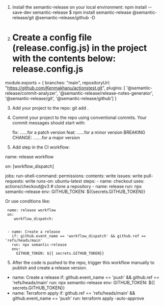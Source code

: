 1. Install the semantic-release on your local environment:
    npm install --save-dev semantic-release
    $ npm install semantic-release @semantic-release/git @semantic-release/github -D
2. Create a config file (release.config.js) in the project with the contents below:
     release.config.js
    ====================

module.exports = {
   branches: "main",
   repositoryUrl: "https://github.com/Kenmakhanu/actionstest.git",
   plugins: [
     '@semantic-release/commit-analyzer',
     '@semantic-release/release-notes-generator',
     '@semantic-release/git',
     '@semantic-release/github']
}

3. Add your project to the repo:
       git add .

4. Commit your project to the repo using conventional commits. Your commit messages should start with:

    fix:                  ......for a patch version
    feat:                  ......for a minor version
    BREAKING CHANGE:      .......for a major version

4. Add step in the CI workflow:

name: release workflow

on: [workflow_dispatch]

jobs:
  run-shell-command:
    permissions:
      contents: write
      issues: write
      pull-requests: write
    runs-on: ubuntu-latest
    steps:
      - name: checkout
        uses: actions/checkout@v3 # clone a repository
      - name: release
        run: npx semantic-release
        env:
          GITHUB_TOKEN: ${{secrets.GITHUB_TOKEN}}

Or use conditions like:

     name: release workflow
     on:
        workflow_dispatch:


     - name: Create a release
       if: github.event_name == 'workflow_dispatch' && github.ref == 'refs/heads/main'
       run: npx semantic-release
       env:
         GITHUB_TOKEN: ${{ secrets.GITHUB_TOKEN}}

5. After the code is pushed to the repo, trigger this workflow manually to publish and create a release version.
  


- name: Create a release
  if: github.event_name == 'push' && github.ref == 'refs/heads/main'
  run: npx semantic-release
  env:
    GITHUB_TOKEN: ${{ secrets.GITHUB_TOKEN}}
- name: Terraform apply
  if: github.ref == 'refs/heads/main' && github.event_name == 'push'
  run: terraform apply -auto-approve

  